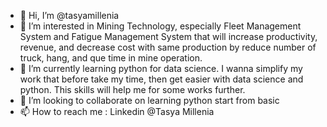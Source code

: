- 👋 Hi, I’m @tasyamillenia
- 👀 I’m interested in Mining Technology, especially Fleet Management System and Fatigue Management System that will increase productivity, revenue, and decrease cost with same production by reduce number of truck, hang, and que time in mine operation.
- 🌱 I’m currently learning python for data science. I wanna simplify my work that before take my time, then get easier with data science and python. This skills will help me for some works further.
- 💞️ I’m looking to collaborate on learning python start from basic
- 📫 How to reach me : Linkedin @Tasya Millenia

<!---
tasyamillenia/tasyamillenia is a ✨ special ✨ repository because its `README.md` (this file) appears on your GitHub profile.
You can click the Preview link to take a look at your changes.
--->
